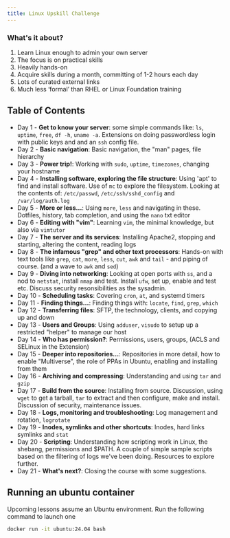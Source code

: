 ```yaml
---
title: Linux Upskill Challenge
---
```


### What's it about?

1. Learn Linux enough to admin your own server
2. The focus is on practical skills
3. Heavily hands-on
4. Acquire skills during a month, committing of 1-2 hours each day
5. Lots of curated external links
6. Much less ‘formal’ than RHEL or Linux Foundation training

## Table of Contents

* Day 1 - **Get to know your server**: some simple commands like: `ls`, `uptime`, `free`, `df -h`, `uname -a`. Extensions on doing passwordless login with public keys and and an `ssh` config file.
* Day 2 - **Basic navigation**: Basic navigation, the "man" pages, file hierarchy
* Day 3 - **Power trip!**: Working with `sudo`, `uptime`, `timezones`, changing your hostname
* Day 4 - **Installing software, exploring the file structure**: Using 'apt' to find and install software. Use of `mc` to explore the filesystem. Looking at the contents of: `/etc/passwd`, `/etc/ssh/sshd_config` and `/var/log/auth.log`
* Day 5 - **More or less...**: Using `more`, `less` and navigating in these. Dotfiles, history, tab completion, and using the `nano` txt editor
* Day 6 - **Editing with "vim"**: Learning `vim`, the minimal knowledge, but also via `vimtutor`
* Day 7 - **The server and its services**: Installing Apache2, stopping and starting, altering the content, reading logs
* Day 8 - **The infamous "grep" and other text processors**: Hands-on with text tools like `grep`, `cat`, `more`, `less`, `cut`, `awk` and `tail` - and piping of course. (and a wave to `awk` and `sed`)
* Day 9 - **Diving into networking**: Looking at open ports with `ss`, and a nod to `netstat`, install `nmap` and test. Install `ufw`, set up, enable and test etc. Discuss security resonsibilities as the sysadmin.
* Day 10 - **Scheduling tasks**: Covering `cron`, `at`, and systemd timers
* Day 11 - **Finding things...**: Finding things with: `locate`, `find`, `grep`, `which`
* Day 12 - **Transferring files**: SFTP, the technology, clients, and copying up and down
* Day 13 - **Users and Groups**: Using `adduser`, `visudo` to setup up a restricted "helper" to manage our host
* Day 14 - **Who has permission?**: Permissions, users, groups, (ACLS and SELinux in the Extension)
* Day 15 - **Deeper into repositories...**: Repositories in more detail, how to enable "Multiverse", the role of PPAs in Ubuntu, enabling and installing from them
* Day 16 - **Archiving and compressing**: Understanding and using `tar` and `gzip`
* Day 17 - **Build from the source**: Installing from source. Discussion, using `wget` to get a tarball, `tar` to extract and then configure, make and install. Discussion of security, maintenance issues.
* Day 18 - **Logs, monitoring and troubleshooting**: Log management and rotation, `logrotate`
* Day 19 - **Inodes, symlinks and other shortcuts**: Inodes, hard links symlinks and `stat`
* Day 20 - **Scripting**: Understanding how scripting work in Linux, the shebang, permissions and $PATH. A couple of simple sample scripts based on the filtering of logs we've been doing. Resources to explore further.
* Day 21 - **What's next?**: Closing the course with some suggestions.

## Running an ubuntu container

Upcoming lessons assume an Ubuntu environment. Run the following command to launch one

```bash
docker run -it ubuntu:24.04 bash
```
